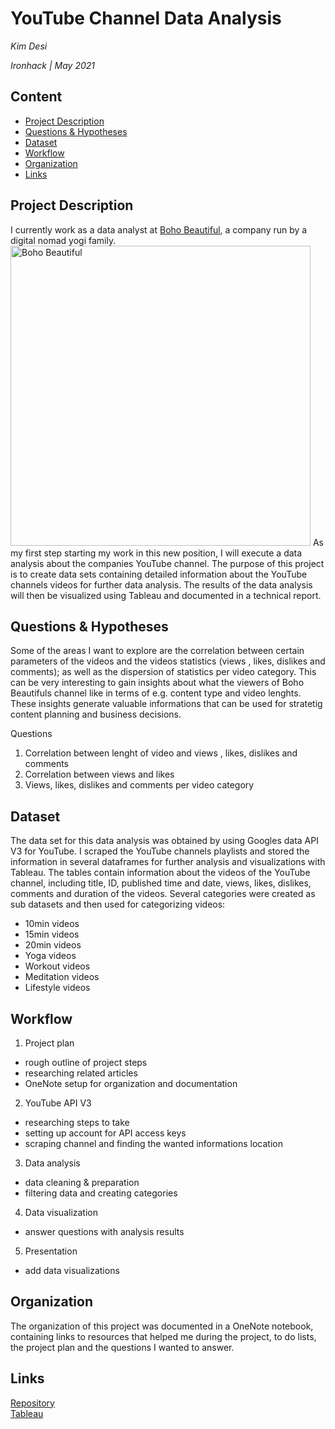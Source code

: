 # YouTube Channel Data Analysis
*Kim Desi*

*Ironhack | May 2021*

## Content
- [Project Description](#project-description)
- [Questions & Hypotheses](#questions-hypotheses)
- [Dataset](#dataset)
- [Workflow](#workflow)
- [Organization](#organization)
- [Links](#links)

## Project Description

I currently work as a data analyst at [Boho Beautiful](https://www.youtube.com/channel/UCWN2FPlvg9r-LnUyepH9IaQ), a company run by a digital nomad yogi family. 
<img src="https://i.ytimg.com/vi/uTN29kj7e-w/hqdefault.jpg" alt="Boho Beautiful" width="480"/>
As my first step starting my work
in this new position, I will execute a data analysis about the companies YouTube channel. 
The purpose of this project is to create data sets containing detailed information about the YouTube channels videos for further data analysis. The results of the data analysis will then be visualized using Tableau and documented in a technical report. 

## Questions & Hypotheses

Some of the areas I want to explore are the correlation between certain parameters of the videos and the videos statistics (views , likes, dislikes and comments); as well as the dispersion of statistics per video category. This can be very interesting to gain insights about what the viewers of Boho Beautifuls channel like in terms of e.g. content type and video lenghts. These insights generate valuable informations that can be used for stratetig content planning and business decisions.  
  
Questions  
1. Correlation between lenght of video and views , likes, dislikes and comments 
2. Correlation between views and likes
3. Views, likes, dislikes and comments per video category

## Dataset

The data set for this data analysis was obtained by using Googles data API V3 for YouTube. I scraped the YouTube channels playlists and stored the information in several dataframes for further analysis and visualizations with Tableau. 
The tables contain information about the videos of the YouTube channel, including title, ID, published time and date, views, likes, dislikes, comments and duration of the videos. Several categories were created as sub datasets and then used for categorizing videos:
- 10min videos
- 15min videos
- 20min videos
- Yoga videos
- Workout videos
- Meditation videos
- Lifestyle videos

## Workflow

1. Project plan
- rough outline of project steps
- researching related articles
- OneNote setup for organization and documentation

2. YouTube API V3
- researching steps to take
- setting up account for API access keys
- scraping channel and finding the wanted informations location

3. Data analysis
- data cleaning & preparation
- filtering data and creating categories

4. Data visualization
- answer questions with analysis results

5. Presentation
- add data visualizations

## Organization

The organization of this project was documented in a OneNote notebook, containing links to resources that helped me during the project, to do lists, the project plan and the questions I wanted to answer.

## Links

[Repository](https://github.com/Desikim/Project-Week-5-Your-Own-Project)  
[Tableau](https://public.tableau.com/app/profile/kim.desi/viz/YouTubeChannel_Analysis)
